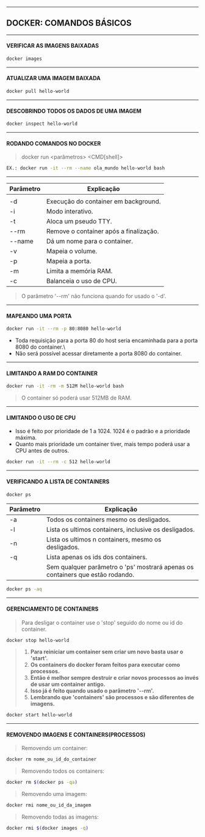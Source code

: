 ---------------------------------------------------
## DOCKER: COMANDOS BÁSICOS
---------------------------------------------------


#### VERIFICAR AS IMAGENS BAIXADAS
```sh
docker images
```
---------------------------------------------------
#### ATUALIZAR UMA IMAGEM BAIXADA
```sh
docker pull hello-world
```
---------------------------------------------------
#### DESCOBRINDO TODOS OS DADOS DE UMA IMAGEM
```sh
docker inspect hello-world
```
---------------------------------------------------
#### RODANDO COMANDOS NO DOCKER

> docker run <parâmetros> <imagem> <CMD[shell]> <argumentos>

```sh
EX.: docker run -it --rm --name ola_mundo hello-world bash
```

---------------------------------------------------

| Parâmetro | Explicação|
| --------- | --------- |
|         |                                        |
|   -d    | Execução do container em background.   |
|   -i    | Modo interativo.                       |
|   -t    | Aloca um pseudo TTY.                   |
|  --rm   | Remove o container após a finalização. |
| --name  | Dá um nome para o container.           |
|   -v    | Mapeia o volume.                       |
|   -p    | Mapeia a porta.                        |
|   -m    | Limita a memória RAM.                  |
|   -c    | Balanceia o uso de CPU.                |

>O parâmetro '--rm' não funciona quando for usado o '-d'.

---------------------------------------------------
#### MAPEANDO UMA PORTA
```sh
docker run -it --rm -p 80:8080 hello-world 
```
* Toda requisição para a porta 80 do host seria encaminhada para a porta 8080 do container.\
* Não será possível acessar diretamente a porta 8080 do container.

---------------------------------------------------
#### LIMITANDO A RAM DO CONTAINER
```sh
docker run -it -rm -m 512M hello-world bash
```
> O container só poderá usar 512MB de RAM.

---------------------------------------------------
#### LIMITANDO O USO DE CPU

 * Isso é feito por prioridade de 1 a 1024. 1024 é o padrão e a prioridade máxima.
 * Quanto mais prioridade um container tiver, mais tempo poderá usar a CPU antes de outros.
```sh
docker run -it --rm -c 512 hello-world
```
---------------------------------------------------
#### VERIFICANDO A LISTA DE CONTAINERS
```sh
docker ps
```

 | Parâmetro | Explicação|
 | --------- | --------- |
 | -a | Todos os containers mesmo os desligados.|
 | -l | Lista os ultimos containers, inclusive os desligados.|
 | -n | Lista os ultimos n containers, mesmo os desligados.|
 | -q | Lista apenas os ids dos containers.|
 |  |Sem qualquer parâmetro o 'ps' mostrará apenas os containers que estão rodando.|

```sh
docker ps -aq
```
---------------------------------------------------
#### GERENCIAMENTO DE CONTAINERS

> Para desligar o container use o 'stop' seguido do nome ou id do container.
```sh
docker stop hello-world
```

 > 1. __Para reiniciar um container sem criar um novo basta usar o 'start'.__
 > 2. __Os containers do docker foram feitos para executar como processos.__
 > 3. __Então é melhor sempre destruir e criar novos processos ao invés de usar um container antigo.__
 > 4. __Isso já é feito quando usado o parâmetro '--rm'.__
 > 5. __Lembrando que 'containers' são processos e são diferentes de imagens.__

```sh
docker start hello-world
```
---------------------------------------------------
#### REMOVENDO IMAGENS E CONTAINERS(PROCESSOS)

> Removendo um container:
```sh
docker rm nome_ou_id_do_container
```
 
> Removendo todos os containers:
```sh
docker rm $(docker ps -qa)
```


> Removendo uma imagem:
```sh
docker rmi nome_ou_id_da_imagem
```
> Removendo todas as imagens:
```sh
docker rmi $(docker images -q)
```
